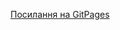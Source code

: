 [Посилання на GitPages](https://darynamhappy.github.io/1-front-end/students/tyshko_daryna/hw9_task1)
